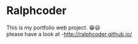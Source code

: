# Ralphcoder
This is my portfolio web project. 😁😃</br>
please have a look at -http://ralphcoder.github.io/
